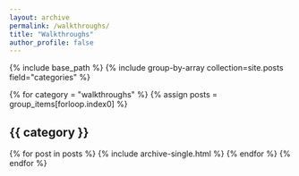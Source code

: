 ```yaml
---
layout: archive
permalink: /walkthroughs/
title: "Walkthroughs"
author_profile: false
---
```


{% include base_path %}
{% include group-by-array collection=site.posts field="categories" %}

{% for category = "walkthroughs" %}
  {% assign posts = group_items[forloop.index0] %}
  <h2 id="{{ category | slugify }}" class="archive__subtitle">{{ category }}</h2>
  {% for post in posts %}
    {% include archive-single.html %}
  {% endfor %}
{% endfor %}
